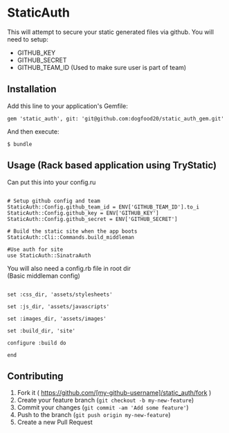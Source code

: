 # StaticAuth

This will attempt to secure your static generated files via github.
You will need to setup:

  - GITHUB_KEY
  - GITHUB_SECRET
  - GITHUB_TEAM_ID (Used to make sure user is part of team)

## Installation

Add this line to your application's Gemfile:

    gem 'static_auth', git: 'git@github.com:dogfood20/static_auth_gem.git'

And then execute:

    $ bundle

## Usage (Rack based application using TryStatic)

Can put this into your config.ru

```

# Setup github config and team
StaticAuth::Config.github_team_id = ENV['GITHUB_TEAM_ID'].to_i
StaticAuth::Config.github_key = ENV['GITHUB_KEY']
StaticAuth::Config.github_secret = ENV['GITHUB_SECRET']

# Build the static site when the app boots
StaticAuth::Cli::Commands.build_middleman

#Use auth for site
use StaticAuth::SinatraAuth

```

You will also need a config.rb file in root dir  
(Basic middleman config)


```

set :css_dir, 'assets/stylesheets'

set :js_dir, 'assets/javascripts'

set :images_dir, 'assets/images'

set :build_dir, 'site'

configure :build do

end

```

## Contributing

1. Fork it ( https://github.com/[my-github-username]/static_auth/fork )
2. Create your feature branch (`git checkout -b my-new-feature`)
3. Commit your changes (`git commit -am 'Add some feature'`)
4. Push to the branch (`git push origin my-new-feature`)
5. Create a new Pull Request
